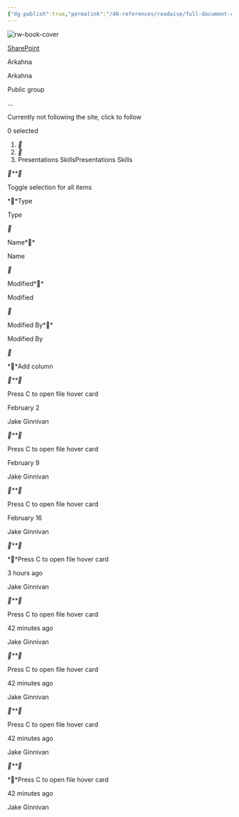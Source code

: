 ```yaml
---
{"dg-publish":true,"permalink":"/40-references/readwise/full-document-contents/presentations-skills/","tags":["rw/articles"]}
---
```


![rw-book-cover](https://arkahna.sharepoint.com/_layouts/15/images/favicon.ico?%20rev=47)

[SharePoint](https://arkahna.sharepoint.com/_layouts/15/sharepoint.aspx?&login_hint=ryan.royals@arkahna.io)

Arkahna

Arkahna

Public group

...

Currently not following the site, click to follow

0 selected

1. **
2. **
3. Presentations SkillsPresentations Skills

****

Toggle selection for all items

**Type

Type

**

Name**

Name

**

Modified**

Modified

**

Modified By**

Modified By

**

**Add column

****

Press C to open file hover card

February 2

Jake Ginnivan

****

Press C to open file hover card

February 9

Jake Ginnivan

****

Press C to open file hover card

February 16

Jake Ginnivan

****

**Press C to open file hover card

3 hours ago

Jake Ginnivan

****

Press C to open file hover card

42 minutes ago

Jake Ginnivan

****

Press C to open file hover card

42 minutes ago

Jake Ginnivan

****

Press C to open file hover card

42 minutes ago

Jake Ginnivan

****

**Press C to open file hover card

42 minutes ago

Jake Ginnivan
